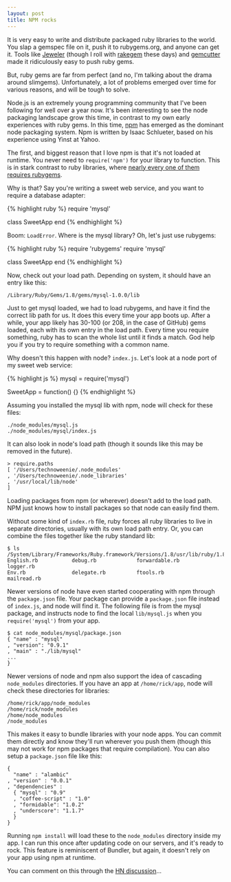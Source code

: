 ```yaml
---
layout: post
title: NPM rocks
---
```


It is very easy to write and distribute packaged ruby libraries to the
world.  You slap a gemspec file on it, push it to rubygems.org, and
anyone can get it.  Tools like [Jeweler](https://rubygems.org/gems/jeweler)
(though I roll with [rakegem](https://github.com/mojombo/rakegem) these days)
and [gemcutter](https://github.com/rubygems/gemcutter) made it
ridiculously easy to push ruby gems.

But, ruby gems are far from perfect (and no, I'm talking about the drama
around slimgems).  Unfortunately, a lot of problems emerged over time
for various reasons, and will be tough to solve.

Node.js is an extremely young programming community that I've been
following for well over a year now.  It's been interesting to see the
node packaging landscape grow this time, in contrast to my own early
experiences with ruby gems.  In this time, [npm](https://github.com/isaacs/npm) has
emerged as the dominant node packaging system.  Npm is written by Isaac
Schlueter, based on his experience using Yinst at Yahoo.

The first, and biggest reason that I love npm is that it's not loaded at
runtime.  You never need to `require('npm')` for your library to
function.  This is in stark contrast to ruby libraries, where [nearly
every one of them requires rubygems](http://tomayko.com/writings/require-rubygems-antipattern).

Why is that?  Say you're writing a sweet web service, and you want to
require a database adapter:

{% highlight ruby %}
require 'mysql'

class SweetApp
end
{% endhighlight %}

Boom: `LoadError`.  Where is the mysql library?  Oh, let's just use
rubygems:

{% highlight ruby %}
require 'rubygems'
require 'mysql'

class SweetApp
end
{% endhighlight %}

Now, check out your load path.  Depending on system, it should have an
entry like this:

    /Library/Ruby/Gems/1.8/gems/mysql-1.0.0/lib

Just to get mysql loaded, we had to load rubygems, and have it find the
correct lib path for us.  It does this every time your app boots up.
After a while, your app likely has 30-100 (or 208, in the case of
GitHub) gems loaded, each with its own entry in the load path.  Every
time you require something, ruby has to scan the whole list until it
finds a match.  God help you if you try to require something with a
common name.

Why doesn't this happen with node?  `index.js`.  Let's look at a node
port of my sweet web service:

{% highlight js %}
mysql = require('mysql')

SweetApp = function() {}
{% endhighlight %}

Assuming you installed the mysql lib with npm, node will check for these
files:

    ./node_modules/mysql.js
    ./node_modules/mysql/index.js

It can also look in node's load path (though it sounds like this may be
removed in the future).

    > require.paths
    [ '/Users/technoweenie/.node_modules'
    , '/Users/technoweenie/.node_libraries'
    , '/usr/local/lib/node'
    ]

Loading packages from npm (or wherever) doesn't add to the load path.
NPM just knows how to install packages so that node can easily find
them.

Without some kind of `index.rb` file, ruby forces all ruby libraries to
live in separate directories, usually with its own load path entry.  Or,
you can combine the files together like the ruby standard lib:

    $ ls /System/Library/Frameworks/Ruby.framework/Versions/1.8/usr/lib/ruby/1.8
    English.rb           debug.rb             forwardable.rb       logger.rb
    Env.rb               delegate.rb          ftools.rb            mailread.rb

Newer versions of node have even started cooperating with npm through
the `package.json` file.  Your package can provide a `package.json` file
instead of `index.js`, and node will find it.  The following file is
from the mysql package, and instructs node to find the local `lib/mysql.js` when
you `require('mysql')` from your app.

    $ cat node_modules/mysql/package.json 
    { "name" : "mysql"
    , "version": "0.9.1"
    , "main" : "./lib/mysql"
    ...
    }

Newer versions of node and npm also support the idea of cascading
`node_modules` directories.  If you have an app at `/home/rick/app`,
node will check these directories for libraries:

    /home/rick/app/node_modules
    /home/rick/node_modules
    /home/node_modules
    /node_modules

This makes it easy to bundle libraries with your node apps.  You can
commit them directly and know they'll run wherever you push them (though
this may not work for npm packages that require compilation).  You can
also setup a `package.json` file like this:

    {
      "name" : "alambic"
    , "version" : "0.0.1"
    , "dependencies" :
      { "mysql" : "0.9"
      , "coffee-script" : "1.0"
      , "formidable": "1.0.2"
      , "underscore": "1.1.7"
      }
    }

Running `npm install` will load these to the `node_modules` directory
inside my app.  I can run this once after updating code on our servers,
and it's ready to rock.  This feature is reminiscent of Bundler, but
again, it doesn't rely on your app using npm at runtime.  

You can comment on this through the [HN discussion][hn]...

[hn]: http://news.ycombinator.com/item?id=2818299
